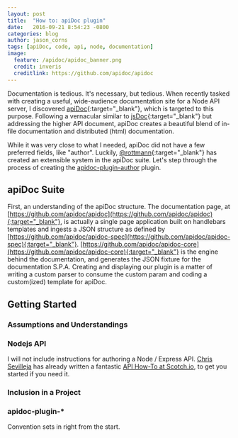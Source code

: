 ```yaml
---
layout: post
title:  "How to: apiDoc plugin"
date:   2016-09-21 8:54:23 -0800
categories: blog
author: jason_corns
tags: [apiDoc, code, api, node, documentation]
image:
  feature: /apidoc/apidoc_banner.png
  credit: inveris
  creditlink: https://github.com/apidoc/apidoc
---
```


Documentation is tedious.  It's necessary, but tedious.  When recently tasked with creating a useful, wide-audience documentation site for a Node API server, I discovered [apiDoc](http://http://apidocjs.com/){:target="_blank"}, which is targeted to this purpose.  Following a vernacular similar to [jsDoc](http://usejsdoc.org){:target="_blank"} but addressing the higher API document, apiDoc creates a beautiful blend of in-file documentation and distributed (html) documentation.<!--more-->

While it was very close to what I needed, apiDoc did not have a few preferred fields, like "author".  Luckily, [@rottmann](https://github.com/rottmann){:target="_blank"} has created an extensible system in the apiDoc suite.  Let's step through the process of creating the [apidoc-plugin-author](https://www.npmjs.com/package/apidoc-plugin-author) plugin.

## apiDoc Suite
First, an understanding of the apiDoc structure.  The documentation page, at [https://github.com/apidoc/apidoc](https://github.com/apidoc/apidoc){:target="_blank"}, is actually a single page application built on handlebars templates and ingests a JSON structure as defined by [https://github.com/apidoc/apidoc-spec](https://github.com/apidoc/apidoc-spec){:target="_blank"}.   [https://github.com/apidoc/apidoc-core](https://github.com/apidoc/apidoc-core){:target="_blank"} is the engine behind the documentation, and generates the JSON fixture for the documentation S.P.A.  Creating and displaying our plugin is a matter of writing a custom parser to consume the custom param and coding a custom(ized) template for apiDoc.

## Getting Started

### Assumptions and Understandings


### Nodejs API
I will not include instructions for authoring a Node / Express API.  [Chris Sevilleja](https://github.com/sevilayha) has already written a fantastic [API How-To at Scotch.io](https://scotch.io/tutorials/build-a-restful-api-using-node-and-express-4), to get you started if you need it.

### Inclusion in a Project



### apidoc-plugin-*

Convention sets in right from the start.